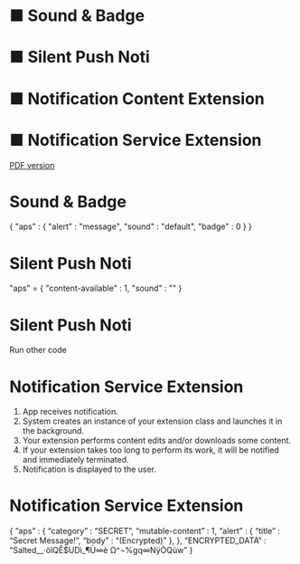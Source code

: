 # ■ Sound & Badge

# ■ Silent Push Noti

# ■ Notification Content Extension

# ■ Notification Service Extension

[PDF version](Noti.pdf)

# Sound & Badge

{ "aps" : { "alert" : "message", "sound" :
"default", "badge" : 0 } }


# Silent Push Noti

"aps" = { "content-available" : 1,
"sound" : "" }


# Silent Push Noti

Run other code


# Notification Service Extension

1. App receives notification.
2. System creates an instance of your extension class and
    launches it in the background.
3. Your extension performs content edits and/or downloads
    some content.
4. If your extension takes too long to perform its work, it will
    be notified and immediately terminated.
5. Notification is displayed to the user.


# Notification Service Extension

{
“aps” : {
“category” : “SECRET”,
“mutable-content” : 1,
“alert” : {
“title” : “Secret Message!”,
“body” : “(Encrypted)”
},
},
“ENCRYPTED_DATA” : “Salted__·öîQÊ$UDì_¶Ù∞è Ω^¬%gq∞NÿÒQùw”
}


